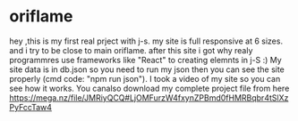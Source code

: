 # oriflame
hey ,this is my first real prject with j-s.
my site is full responsive at 6 sizes.
and i try to be close to main oriflame.
after this site i got why realy programmres use frameworks like "React" to creating elemnts in j-S :)
My site data is in db.json so you need to run my json then you can see the site properly (cmd code: "npm run json").
I took a video of my site so you can see how it works.
You canalso download my complete project file from here https://mega.nz/file/JMRiyQCQ#LjOMFurzW4fxynZPBmd0fHMRBqbr4tSlXzPyFccTaw4
